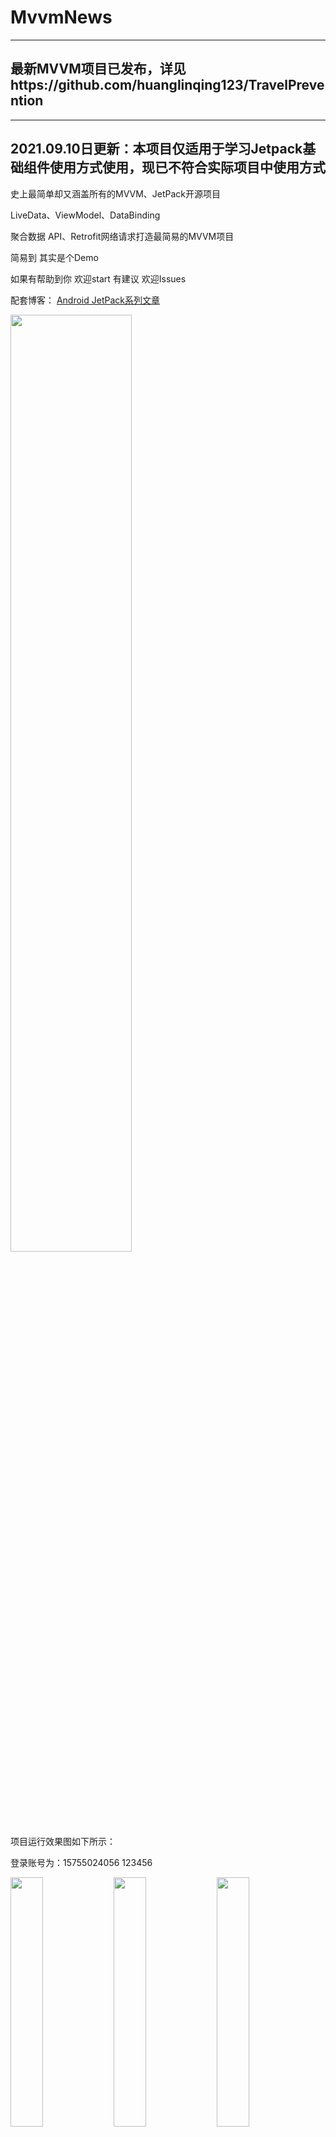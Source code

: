 # MvvmNews
--------------------------------------------------------------------------------
最新MVVM项目已发布，详见https://github.com/huanglinqing123/TravelPrevention
--------------------------------------------------------------------------------
--------------------------------------------------------------------------------
2021.09.10日更新：本项目仅适用于学习Jetpack基础组件使用方式使用，现已不符合实际项目中使用方式
--------------------------------------------------------------------------------
史上最简单却又涵盖所有的MVVM、JetPack开源项目

LiveData、ViewModel、DataBinding

聚合数据 API、Retrofit网络请求打造最简易的MVVM项目

简易到 其实是个Demo

如果有帮助到你 欢迎start 有建议 欢迎Issues

配套博客：
[Android JetPack系列文章](https://huanglinqing.blog.csdn.net/article/details/106215492)

<img src="image/dh.png" width="62%" />



项目运行效果图如下所示：

登录账号为：15755024056 123456


<img src="image/login.jpeg" width="32%" />

<img src="image/home.jpeg" width="32%" />

<img src="image/detail.jpeg" width="32%" />


# 更新日志

### 2020.06.05

<li>适配Android Q 暗黑模式</li>

一般应用都需使用 差异化编程  在values-night 配置颜色资源<br>

常规设计应用 可以使用 能够根据当前主题自动切换颜色的主题属性

如：

```
android:textColor="?android:attr/textColorPrimary"
```
暗黑模式下运行效果图如下所示：

<img src="image/dark_home.jpg" width="32%" />

